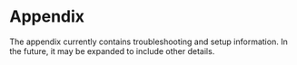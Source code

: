 # Appendix
The appendix currently contains troubleshooting and setup information. In the
future, it may be expanded to include other details.
